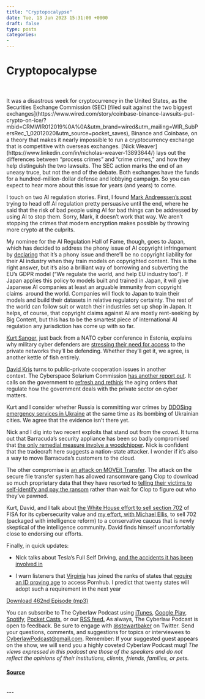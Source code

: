 ```yaml
---
title: "Cryptopocalypse"
date: Tue, 13 Jun 2023 15:31:00 +0000
draft: false
type: posts
categories: 
- 
---
```

# Cryptopocalypse

<br/>

<br/>
It was a disastrous week for cryptocurrency in the United States, as the Securities Exchange Commission (SEC) [filed suit against the two biggest exchanges](https://www.wired.com/story/coinbase-binance-lawsuits-put-crypto-on-ice/?mbid=CRMWIR012019%0A%0A&utm_brand=wired&utm_mailing=WIR_SubPersRec_1_02012020&utm_source=pocket_saves), Binance and Coinbase, on a theory that makes it nearly impossible to run a cryptocurrency exchange that is competitive with overseas exchanges. [Nick Weaver](https://www.linkedin.com/in/nicholas-weaver-13893644/) lays out the differences between “process crimes” and “crime crimes,” and how they help distinguish the two lawsuits. The SEC action marks the end of an uneasy truce, but not the end of the debate. Both exchanges have the funds for a hundred-million-dollar defense and lobbying campaign. So you can expect to hear more about this issue for years (and years) to come.

I touch on two AI regulation stories. First, I found [Mark Andreessen’s post](https://pmarca.substack.com/p/why-ai-will-save-the-world?utm_source=pocket_reader) trying to head off AI regulation pretty persuasive until the end, where he said that the risk of bad people using AI for bad things can be addressed by using AI to stop them. Sorry, Mark, it doesn’t work that way. We aren’t stopping the crimes that modern encryption makes possible by throwing more crypto at the culprits. 

My nominee for the AI Regulation Hall of Fame, though, goes to Japan, which has decided to address the phony issue of AI copyright infringement by [declaring](https://technomancers.ai/japan-goes-all-in-copyright-doesnt-apply-to-ai-training/?utm_source=pocket_saves) that it’s a phony issue and there’ll be no copyright liability for their AI industry when they train models on copyrighted content. This is the right answer, but it’s also a brilliant way of borrowing and subverting the EU’s GDPR model (“We regulate the world, and help EU industry too”). If Japan applies this policy to models built and trained in Japan, it will give Japanese AI companies at least an arguable immunity from copyright claims  around the world. Companies will flock to Japan to train their models and build their datasets in relative regulatory certainty. The rest of the world can follow suit or watch their industries set up shop in Japan. It helps, of course, that copyright claims against AI are mostly rent-seeking by Big Content, but this has to be the smartest piece of international AI regulation any jurisdiction has come up with so far.

[Kurt Sanger,](https://www.linkedin.com/in/kurt-sanger-311970115/) just back from a NATO cyber conference in Estonia, explains why military cyber defenders are [stressing their need for access](https://therecord.media/nato-peacetime-cyberdefense-david-van-weel-cycon?utm_source=pocket_saves) to the private networks they’ll be defending. Whether they’ll get it, we agree, is another kettle of fish entirely.

[David Kris](https://culperpartners.com/) turns to public-private cooperation issues in another context. The Cyberspace Solarium Commission [has another report out](https://cybersolarium.org/csc-2-0-reports/revising-public-private-collaboration-to-protect-u-s-critical-infrastructure/?utm_source=pocket_saves). It calls on the government to [refresh and rethink](https://therecord.media/critical-infrastructure-ppd21-white-house-outdated-cyberspace-solarium-commission?utm_source=pocket_saves) the aging orders that regulate how the government deals with the private sector on cyber matters.

Kurt and I consider whether Russia is committing war crimes by [DDOSing emergency services in Ukraine](https://www.wired.com/story/cloudflare-project-galileo-ukraine/) at the same time as its bombing of Ukrainian cities. We agree that the evidence isn’t there yet. 

Nick and I dig into two recent exploits that stand out from the crowd. It turns out that Barracuda’s security appliance has been so badly compromised that [the only remedial measure involve a woodchipper](https://www.bleepingcomputer.com/news/security/barracuda-says-hacked-esg-appliances-must-be-replaced-immediately/?utm_source=pocket_saves). Nick is confident that the tradecraft here suggests a nation-state attacker. I wonder if it’s also a way to move Barracuda’s customers to the cloud. 

The other compromise is [an attack on MOVEit Transfer](https://www.bleepingcomputer.com/news/security/new-moveit-transfer-zero-day-mass-exploited-in-data-theft-attacks/?utm_source=pocket_saves). The attack on the secure file transfer system has allowed ransomware gang Clop to download so much proprietary data that they have resorted to [telling their victims to self-identify and pay the ransom](https://www.bbc.com/news/technology-65829726?utm_source=pocket_saves) rather than wait for Clop to figure out who they’ve pawned.

Kurt, David, and I talk about [the White House effort to sell section 702](https://cyberscoop.com/white-house-section-702-fisa-surveillance/?utm_source=pocket_saves) of FISA for its cybersecurity value and [my effort, with Michael Ellis](https://www.washingtonexaminer.com/restoring-america/fairness-justice/house-republicans-should-use-debt-ceiling-playbook-to-reform-the-intelligence-community), to sell 702 (packaged with intelligence reform) to a conservative caucus that is newly skeptical of the intelligence community. David finds himself uncomfortably close to endorsing our efforts.

Finally, in quick updates:

-   Nick talks about Tesla’s Full Self Driving, [and the accidents it has been involved in](https://urldefense.com/v3/__https:/www.washingtonpost.com/technology/2023/06/10/tesla-autopilot-crashes-elon-musk/__;!!ApXA7kLm!ypki2Z17AoV8stMdFdOjKK-v0WxbwdFozBhxIelZtVoReHQVNs6j16UdWvmCvd4rbBSkNGN4XmGsYa1FebQs0Ao$)
    
-   I warn listeners that [Virginia](https://lis.virginia.gov/cgi-bin/legp604.exe?231+ful+SB1515) has joined the ranks of states that [require an ID proving age](https://www.wusa9.com/article/news/local/virginia/porn-age-verification-bill-signed-by-youngkin-in-virginia/65-bedcdfc2-93ee-472a-917f-d53189b83344) to access Pornhub. I predict that twenty states will adopt such a requirement in the next year
    

[Download 462nd Episode (mp3)](https://www.steptoe.com/podcasts/TheCyberlawPodcast-462.mp3)

You can subscribe to The Cyberlaw Podcast using [iTunes](https://itunes.apple.com/us/podcast/steptoe-cyberlaw-podcast/id830593115?mt=2), [Google Play](https://play.google.com/music/listen#/ps/Ikx2d2ncjvw6zuoq3zh4qp2i7qu), [Spotify](https://open.spotify.com/show/3Co2wdTUaZr4Xqnlxs4soG), [Pocket Casts](http://pcasts.in/steptoe), or our [RSS feed.](http://www.steptoe.com/feed-Cyberlaw.rss) As always, The Cyberlaw Podcast is open to feedback. Be sure to engage with [@stewartbaker](https://twitter.com/stewartbaker) on Twitter. Send your questions, comments, and suggestions for topics or interviewees to [CyberlawPodcast@gmail.com](mailto:CyberlawPodcast@gmail.com). Remember: If your suggested guest appears on the show, we will send you a highly coveted Cyberlaw Podcast mug! _The views expressed in this podcast are those of the speakers and do not reflect the opinions of their institutions, clients, friends, families, or pets._

#### [Source](https://sites.libsyn.com/52286/cryptopocalypse)

<br/>
---

